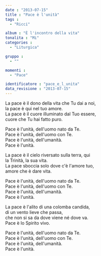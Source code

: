 ```yaml
---
date : "2013-07-15"
title : "Pace è l'unità"
tags : 
  - "Ricci"

album : "È l'incontro della vita"
tonalita : "Mi"
categories : 
  - "Liturgica"

gruppo : 
  - ""

momenti : 
  - "Pace"

identificatore : "pace_e_l_unita"
data_revisione : "2013-07-15"
---
```

  
  
  
  
  
  
  
  
  
 La pace è il dono della vita che Tu dai a noi,  
 la pace è qui nel tuo amore.  
 La pace è il cuore illuminato dal Tuo essere,  
 cuore che Tu hai fatto puro.  
  
  
Pace è l'unità, dell'uomo nato da Te.  
Pace è l'unità, dell'uomo con Te.  
Pace è l'unità, dell'umanità.  
Pace è l'unità.  
  
  
La pace è il cielo riversato sulla terra, qui  
la Trinità, la sua vita.  
La pace sboccia solo dove c'è l'amore tuo,  
amore che è dare vita.  
  
  
Pace è l'unità, dell'uomo nato da Te.  
Pace è l'unità, dell'uomo con Te.  
Pace è l'unità, dell'umanità.  
Pace è l'unità.  
  
  
La pace è l'alito di una colomba candida,  
di un vento lieve che passa,  
che non si sa da dove viene né dove va.  
Pace è lo Spirito vivo.  
  
  
Pace è l'unità, dell'uomo nato da Te.  
Pace è l'unità, dell'uomo con Te.  
Pace è l'unità, dell'umanità.  
Pace è l'unità.   
  
  
  
